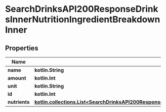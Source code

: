 
# SearchDrinksAPI200ResponseDrinksInnerNutritionIngredientBreakdownInner

## Properties
| Name | Type | Description | Notes |
| ------------ | ------------- | ------------- | ------------- |
| **name** | **kotlin.String** |  |  [optional] |
| **amount** | **kotlin.Int** |  |  [optional] |
| **unit** | **kotlin.String** |  |  [optional] |
| **id** | **kotlin.Int** |  |  [optional] |
| **nutrients** | [**kotlin.collections.List&lt;SearchDrinksAPI200ResponseDrinksInnerNutritionIngredientBreakdownInnerNutrientsInner&gt;**](SearchDrinksAPI200ResponseDrinksInnerNutritionIngredientBreakdownInnerNutrientsInner.md) |  |  [optional] |



